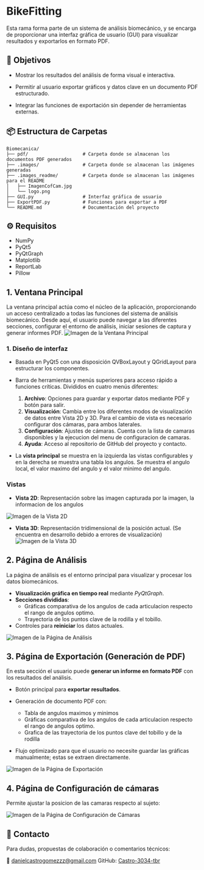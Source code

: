 # BikeFitting 

Esta rama forma parte de un sistema de análisis biomecánico, y se encarga de proporcionar una interfaz gráfica de usuario (GUI) para visualizar resultados y exportarlos en formato PDF.

## 🎯 Objetivos

- Mostrar los resultados del análisis de forma visual e interactiva.

- Permitir al usuario exportar gráficos y datos clave en un documento PDF estructurado.

- Integrar las funciones de exportación sin depender de herramientas externas.

## 📦 Estructura de Carpetas
```
Biomecanica/
├── pdf/                    # Carpeta donde se almacenan los documentos PDF generados
├── .images/                # Carpeta donde se almacenan las imágenes generadas
├── .images_readme/         # Carpeta donde se almacenan las imágenes para el README
│   ├── ImagenCofCam.jpg
│   └── logo.png
├── GUI.py                  # Interfaz gráfica de usuario
├── ExportPDF.py            # Funciones para exportar a PDF
└── README.md               # Documentación del proyecto
```

## ⚙️ Requisitos
- NumPy
- PyQt5
- PyQtGraph
- Matplotlib
- ReportLab
- Pillow


## 1. Ventana Principal

La ventana principal actúa como el núcleo de la aplicación, proporcionando un acceso centralizado a todas las funciones del sistema de análisis biomecánico.
Desde aquí, el usuario puede navegar a las diferentes secciones, configurar el entorno de análisis, iniciar sesiones de captura y generar informes PDF.
![Imagen de la Ventana Principal](.images_readme/principal_window.png)

### **1. Diseño de interfaz**

- Basada en PyQt5 con una disposición QVBoxLayout y QGridLayout para estructurar los componentes.

- Barra de herramientas y menús superiores para acceso rápido a funciones críticas. Divididos en cuatro menús diferentes:
  1. **Archivo**: Opciones para guardar y exportar datos mediante PDF y botón para salir.
  2. **Visualización**: Cambia entre los diferentes modos de visualización de datos entre Vista 2D y 3D. Para el cambio de vista es necesario configurar dos cámaras, para ambos laterales.
  3. **Configuración**: Ajustes de cámaras. Cuenta con la lista de camaras disponibles y la ejecucion del menu de configuracion de camaras.
  4. **Ayuda**: Acceso al repositorio de GitHub del proyecto y contacto.

- La **vista principal** se muestra en la izquierda las vistas configurables y en la derecha se muestra una tabla los angulos. Se muestra el angulo local, el valor maximo del angulo y el valor minimo del angulo.

### Vistas
- **Vista 2D**: Representación sobre las imagen capturada por la imagen, la informacion de los angulos

![Imagen de la Vista 2D](.images_readme/vista_2d_window.png)

- **Vista 3D**: Representación tridimensional de la posición actual. (Se encuentra en desarrollo debido a errores de visualización)
![Imagen de la Vista 3D](.images_readme/vista_3d_window.png)

## 2. Página de Análisis

La página de análisis es el entorno principal para visualizar y procesar los datos biomecánicos.

- **Visualización gráfica en tiempo real** mediante *PyQtGraph*.
- **Secciones divididas**:  
  - Gráficas comparativa de los angulos de cada articulacion respecto el rango de angulos optimo.
  - Trayectoria de los puntos clave de la rodilla y el tobillo.
- Controles para **reiniciar** los datos actuales.


![Imagen de la Página de Análisis](.images_readme/analisis_window.png)



## 3. Página de Exportación (Generación de PDF)

En esta sección el usuario puede **generar un informe en formato PDF** con los resultados del análisis.

- Botón principal para **exportar resultados**.
- Generación de documento PDF con:
  - Tabla de angulos maximos y minimos
  - Gráficas comparativa de los angulos de cada articulacion respecto el rango de angulos optimo.
  - Grafica de las trayectoria de los puntos clave del tobillo y de la rodilla


- Flujo optimizado para que el usuario no necesite guardar las gráficas manualmente; estas se extraen directamente.

![Imagen de la Página de Exportación](.images_readme/export_window.png)

## 4. Página de Configuración de cámaras

Permite ajustar la posicion de las camaras respecto al sujeto:

![Imagen de la Página de Configuración de Cámaras](.images_readme/config_cam_window.png)


## 📩 Contacto

Para dudas, propuestas de colaboración o comentarios técnicos:

📧 [danielcastrogomezzz@gmail.com](mailto:danielcastrogomezzz@gmail.com)
GitHub: [Castro-3034-tbr](https://github.com/Castro-3034-tbr)
